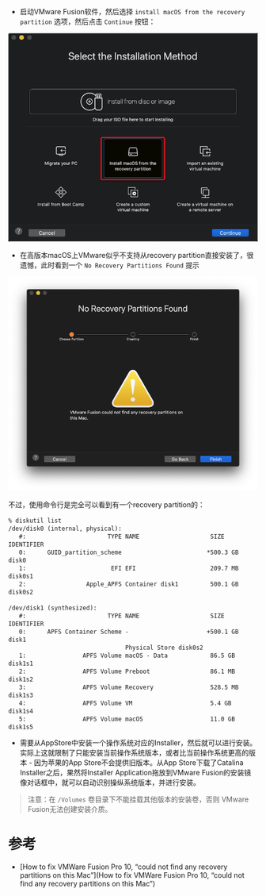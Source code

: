 * 启动VMware Fusion软件，然后选择 `install macOS from the recovery partition` 选项，然后点击 `Continue` 按钮：

![VMware从recovery分区安装](../../img/develop/mac/vmware_install_macos_from_recovery_partition.png)

* 在高版本macOS上VMware似乎不支持从recovery partition直接安装了，很遗憾，此时看到一个 `No Recovery Partitions Found` 提示

![No Recovery Partitions Found](../../img/virtual/vmware/not_found_recovery_partition.png)

不过，使用命令行是完全可以看到有一个recovery partition的：

```
% diskutil list
/dev/disk0 (internal, physical):
   #:                       TYPE NAME                    SIZE       IDENTIFIER
   0:      GUID_partition_scheme                        *500.3 GB   disk0
   1:                        EFI EFI                     209.7 MB   disk0s1
   2:                 Apple_APFS Container disk1         500.1 GB   disk0s2

/dev/disk1 (synthesized):
   #:                       TYPE NAME                    SIZE       IDENTIFIER
   0:      APFS Container Scheme -                      +500.1 GB   disk1
                                 Physical Store disk0s2
   1:                APFS Volume macOS - Data            86.5 GB    disk1s1
   2:                APFS Volume Preboot                 86.1 MB    disk1s2
   3:                APFS Volume Recovery                528.5 MB   disk1s3
   4:                APFS Volume VM                      5.4 GB     disk1s4
   5:                APFS Volume macOS                   11.0 GB    disk1s5
```

* 需要从AppStore中安装一个操作系统对应的Installer，然后就可以进行安装。实际上这就限制了只能安装当前操作系统版本，或者比当前操作系统更高的版本 - 因为苹果的App Store不会提供旧版本。从App Store下载了Catalina Installer之后，果然将Installer Application拖放到VMware Fusion的安装镜像对话框中，就可以自动识别操纵系统版本，并进行安装。

> 注意：在 `/Volumes` 卷目录下不能挂载其他版本的安装卷，否则 VMware Fusion无法创建安装介质。


# 参考

* [How to fix VMWare Fusion Pro 10, “could not find any recovery partitions on this Mac”](How to fix VMWare Fusion Pro 10, “could not find any recovery partitions on this Mac”)